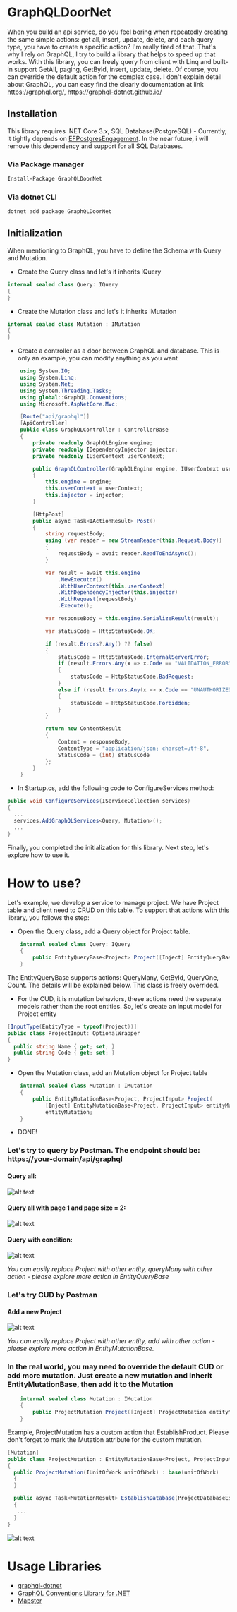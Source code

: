 # GraphQLDoorNet
When you build an api service, do you feel boring when repeatedly creating the same simple actions: get all, insert, update, delete, and each query type, you have to create a specific action? I'm really tired of that. That's why I rely on GraphQL, I try to build a library that helps to speed up that works. With this library, you can freely query from client with Linq and built-in support GetAll, paging, GetById, insert, update, delete. Of course, you can override the default action for the complex case.
I don't explain detail about GraphQL, you can easy find the clearly documentation at link https://graphql.org/, https://graphql-dotnet.github.io/

## Installation
This library requires .NET Core 3.x, SQL Database(PostgreSQL) - Currently, it tightly depends on [EFPostgresEngagement](https://github.com/hieutran3010/EFPostgresEngagement). In the near future, i will remove this dependency and support for all SQL Databases.

### Via Package manager
```sh
Install-Package GraphQLDoorNet
```
### Via dotnet CLI
```sh
dotnet add package GraphQLDoorNet
```

## Initialization
When mentioning to GraphQL, you have to define the Schema with Query and Mutation.
- Create the Query class and let's it inherits IQuery
```c#
internal sealed class Query: IQuery
{
}
```
- Create the Mutation class and let's it inherits IMutation
```c#
internal sealed class Mutation : IMutation
{
}
```
- Create a controller as a door between GraphQL and database. This is only an example, you can modify anything as you want
```c#
    using System.IO;
    using System.Linq;
    using System.Net;
    using System.Threading.Tasks;
    using global::GraphQL.Conventions;
    using Microsoft.AspNetCore.Mvc;

    [Route("api/graphql")]
    [ApiController]
    public class GraphQLController : ControllerBase
    {
        private readonly GraphQLEngine engine;
        private readonly IDependencyInjector injector;
        private readonly IUserContext userContext;

        public GraphQLController(GraphQLEngine engine, IUserContext userContext, IDependencyInjector injector)
        {
            this.engine = engine;
            this.userContext = userContext;
            this.injector = injector;
        }

        [HttpPost]
        public async Task<IActionResult> Post()
        {
            string requestBody;
            using (var reader = new StreamReader(this.Request.Body))
            {
                requestBody = await reader.ReadToEndAsync();
            }

            var result = await this.engine
                .NewExecutor()
                .WithUserContext(this.userContext)
                .WithDependencyInjector(this.injector)
                .WithRequest(requestBody)
                .Execute();

            var responseBody = this.engine.SerializeResult(result);

            var statusCode = HttpStatusCode.OK;

            if (result.Errors?.Any() ?? false)
            {
                statusCode = HttpStatusCode.InternalServerError;
                if (result.Errors.Any(x => x.Code == "VALIDATION_ERROR"))
                {
                    statusCode = HttpStatusCode.BadRequest;
                }
                else if (result.Errors.Any(x => x.Code == "UNAUTHORIZED_ACCESS"))
                {
                    statusCode = HttpStatusCode.Forbidden;
                }
            }

            return new ContentResult
            {
                Content = responseBody,
                ContentType = "application/json; charset=utf-8",
                StatusCode = (int) statusCode
            };
        }
    }
```
- In Startup.cs, add the following code to ConfigureServices method:
```c#
public void ConfigureServices(IServiceCollection services)
{
  ...
  services.AddGraphQLServices<Query, Mutation>();
  ...
}
```
Finally, you completed the initialization for this library. Next step, let's explore how to use it.
# How to use?
Let's example, we develop a service to manage project. We have Project table and client need to CRUD on this table. To support that actions with this library, you follows the step:
- Open the Query class, add a Query object for Project table.
```c#
    internal sealed class Query: IQuery
    {
        public EntityQueryBase<Project> Project([Inject] EntityQueryBase<Project> entityQuery) => entityQuery;
    }
```
  The EntityQueryBase supports actions: QueryMany, GetById, QueryOne, Count. The details will be explained below. This class is freely overrided.
  
- For the CUD, it is mutation behaviors, these actions need the separate models rather than the root entities. So, let's create an input model for Project entity
```c#
[InputType(EntityType = typeof(Project))]
public class ProjectInput: OptionalWrapper
{
  public string Name { get; set; }
  public string Code { get; set; }
}
```
- Open the Mutation class, add an Mutation object for Project table
```c#
    internal sealed class Mutation : IMutation
    {
        public EntityMutationBase<Project, ProjectInput> Project(
            [Inject] EntityMutationBase<Project, ProjectInput> entityMutation) =>
            entityMutation;
    }
```
- DONE!
### Let's try to query by Postman. The endpoint should be: https://your-domain/api/graphql
#### Query all:
![alt text](https://firebasestorage.googleapis.com/v0/b/my-storage-2b677.appspot.com/o/my-libs%2Fgraphql-door-query-all.png?alt=media&token=ae0a2289-ee59-4b80-9573-4d2350e26c7d "Query All")
#### Query all with page 1 and page size = 2:
![alt text](https://firebasestorage.googleapis.com/v0/b/my-storage-2b677.appspot.com/o/my-libs%2Fgraphql-door-query-all-paging.png?alt=media&token=0c72d016-7cf3-4e58-8c55-23e92d152db0 "Query all with page 1 and page size = 2")
#### Query with condition:
![alt text](https://firebasestorage.googleapis.com/v0/b/my-storage-2b677.appspot.com/o/my-libs%2Fgraphql-door-query-by-condition.png?alt=media&token=6c01ad3a-ac74-43a3-bc04-420520175df3 "Query with condition")

*You can easily replace Project with other entity, queryMany with other action - please explore more action in EntityQueryBase*
### Let's try CUD by Postman
#### Add a new Project
![alt text](https://firebasestorage.googleapis.com/v0/b/my-storage-2b677.appspot.com/o/my-libs%2Fgraphql-door-add.png?alt=media&token=7723166c-a09f-453c-9d1b-c280259b563b "Query with condition")

*You can easily replace Project with other entity, add with other action - please explore more action in EntityMutationBase.*
### In the real world, you may need to override the default CUD or add more mutation. Just create a new mutation and inherit EntityMutationBase, then add it to the Mutation
```c#
    internal sealed class Mutation : IMutation
    {
        public ProjectMutation Project([Inject] ProjectMutation entityMutation) => entityMutation;
    }
```
Example, ProjectMutation has a custom action that EstablishProduct. Please don't forget to mark the Mutation attribute for the custom mutation.
```c#
[Mutation]
public class ProjectMutation : EntityMutationBase<Project, ProjectInput>
{
  public ProjectMutation(IUnitOfWork unitOfWork) : base(unitOfWork)
  {
  }

  public async Task<MutationResult> EstablishDatabase(ProjectDatabaseEstablishInput input)
  {
   ...
  }
}
```
![alt text](https://firebasestorage.googleapis.com/v0/b/my-storage-2b677.appspot.com/o/my-libs%2Fgraphql-door-custom-mutation.png?alt=media&token=25bc5931-cad2-418d-a47f-6f1564e4c47e "Custom mutation")

# Usage Libraries
- [graphql-dotnet](https://github.com/graphql-dotnet/graphql-dotnet)
- [GraphQL Conventions Library for .NET](https://github.com/graphql-dotnet/conventions)
- [Mapster](https://github.com/MapsterMapper/Mapster)
